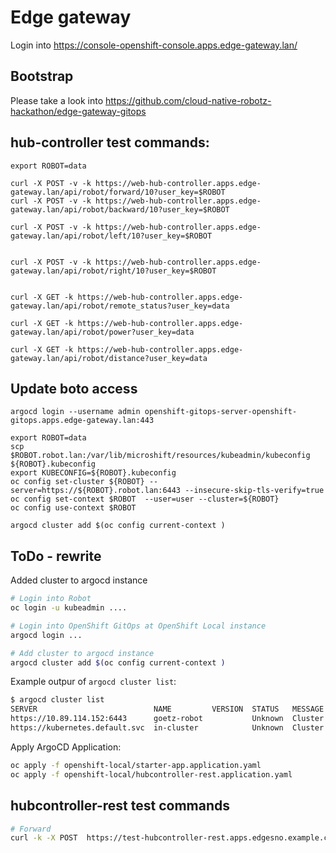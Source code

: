 # Edge gateway

Login into <https://console-openshift-console.apps.edge-gateway.lan/>

## Bootstrap

Please take a look into <https://github.com/cloud-native-robotz-hackathon/edge-gateway-gitops>


## hub-controller test commands:


```
export ROBOT=data

curl -X POST -v -k https://web-hub-controller.apps.edge-gateway.lan/api/robot/forward/10?user_key=$ROBOT
curl -X POST -v -k https://web-hub-controller.apps.edge-gateway.lan/api/robot/backward/10?user_key=$ROBOT

curl -X POST -v -k https://web-hub-controller.apps.edge-gateway.lan/api/robot/left/10?user_key=$ROBOT


curl -X POST -v -k https://web-hub-controller.apps.edge-gateway.lan/api/robot/right/10?user_key=$ROBOT


curl -X GET -k https://web-hub-controller.apps.edge-gateway.lan/api/robot/remote_status?user_key=data

curl -X GET -k https://web-hub-controller.apps.edge-gateway.lan/api/robot/power?user_key=data

curl -X GET -k https://web-hub-controller.apps.edge-gateway.lan/api/robot/distance?user_key=data

```

## Update boto access



```
argocd login --username admin openshift-gitops-server-openshift-gitops.apps.edge-gateway.lan:443

export ROBOT=data
scp $ROBOT.robot.lan:/var/lib/microshift/resources/kubeadmin/kubeconfig ${ROBOT}.kubeconfig
export KUBECONFIG=${ROBOT}.kubeconfig
oc config set-cluster ${ROBOT} --server=https://${ROBOT}.robot.lan:6443 --insecure-skip-tls-verify=true
oc config set-context $ROBOT  --user=user --cluster=${ROBOT}
oc config use-context $ROBOT

argocd cluster add $(oc config current-context )

```

## ToDo - rewrite

Added cluster to argocd instance

```bash
# Login into Robot
oc login -u kubeadmin ....

# Login into OpenShift GitOps at OpenShift Local instance
argocd login ...

# Add cluster to argocd instance
argocd cluster add $(oc config current-context )
```

Example outpur of `argocd cluster list`:
```bash
$ argocd cluster list
SERVER                          NAME         VERSION  STATUS   MESSAGE                                              PROJECT
https://10.89.114.152:6443      goetz-robot           Unknown  Cluster has no application and not being monitored.
https://kubernetes.default.svc  in-cluster            Unknown  Cluster has no application and not being monitored.
```

Apply ArgoCD Application:
```bash
oc apply -f openshift-local/starter-app.application.yaml
oc apply -f openshift-local/hubcontroller-rest.application.yaml
```
## hubcontroller-rest test commands

```bash
# Forward
curl -k -X POST  https://test-hubcontroller-rest.apps.edgesno.example.com/api/robot/forward/1?user_key=terminator

```